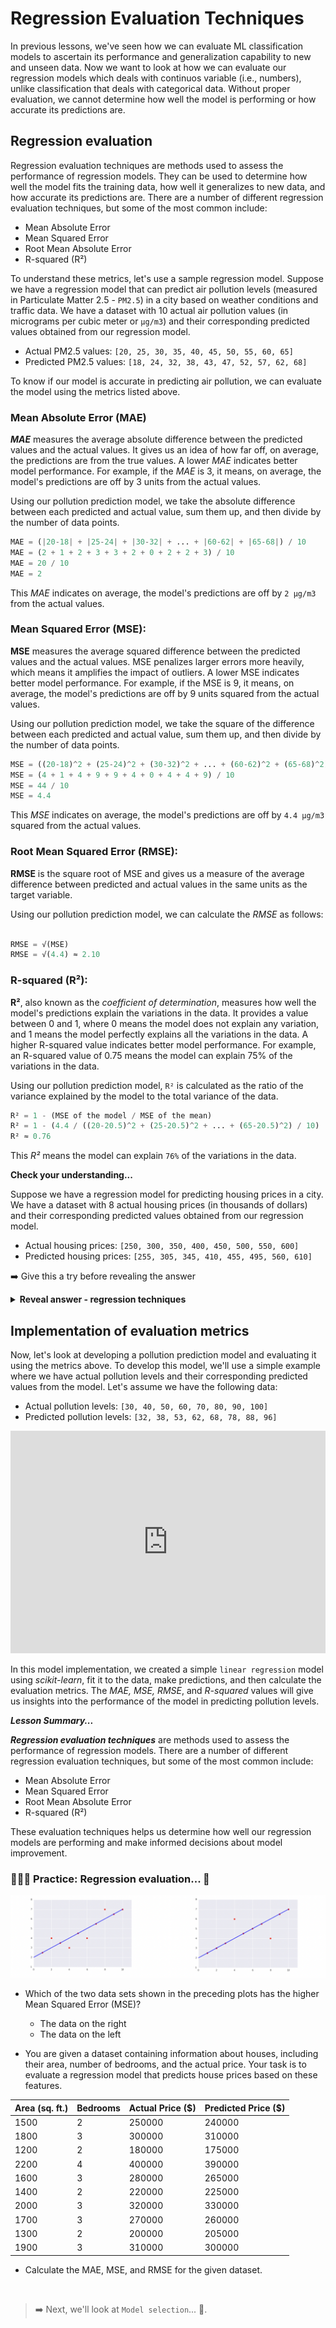 # Regression Evaluation Techniques

In previous lessons, we've seen how we can evaluate ML classification models to ascertain its performance and generalization capability to new and unseen data. Now we want to look at how we can evaluate our regression models which deals with continuos variable (i.e., numbers), unlike classification that deals with categorical data. Without proper evaluation, we cannot determine how well the model is performing or how accurate its predictions are.

## Regression evaluation
Regression evaluation techniques are methods used to assess the performance of regression models. They can be used to determine how well the model fits the training data, how well it generalizes to new data, and how accurate its predictions are. There are a number of different regression evaluation techniques, but some of the most common include:

- Mean Absolute Error
- Mean Squared Error
- Root Mean Absolute Error
- R-squared (R²)

To understand these metrics, let's use a sample regression model. Suppose we have a regression model that can predict air pollution levels (measured in Particulate Matter 2.5 - `PM2.5`) in a city based on weather conditions and traffic data. We have a dataset with 10 actual air pollution values (in micrograms per cubic meter or `µg/m3`) and their corresponding predicted values obtained from our regression model.

- Actual PM2.5 values: `[20, 25, 30, 35, 40, 45, 50, 55, 60, 65]`
- Predicted PM2.5 values: `[18, 24, 32, 38, 43, 47, 52, 57, 62, 68]` 

To know if our model is accurate in predicting air pollution, we can evaluate the model using the metrics listed above.

### Mean Absolute Error (MAE)
**_MAE_** measures the average absolute difference between the predicted values and the actual values. It gives us an idea of how far off, on average, the predictions are from the true values. A lower _MAE_ indicates better model performance. For example, if the _MAE_ is 3, it means, on average, the model's predictions are off by 3 units from the actual values.

Using our pollution prediction model, we take the absolute difference between each predicted and actual value, sum them up, and then divide by the number of data points.

```python
MAE = (|20-18| + |25-24| + |30-32| + ... + |60-62| + |65-68|) / 10
MAE = (2 + 1 + 2 + 3 + 3 + 2 + 0 + 2 + 2 + 3) / 10
MAE = 20 / 10
MAE = 2
```

This _MAE_ indicates on average, the model's predictions are off by `2 µg/m3` from the actual values.


### Mean Squared Error (MSE):
**MSE** measures the average squared difference between the predicted values and the actual values. MSE penalizes larger errors more heavily, which means it amplifies the impact of outliers. A lower MSE indicates better model performance. For example, if the MSE is 9, it means, on average, the model's predictions are off by 9 units squared from the actual values.

Using our pollution prediction model, we take the square of the difference between each predicted and actual value, sum them up, and then divide by the number of data points.

```python
MSE = ((20-18)^2 + (25-24)^2 + (30-32)^2 + ... + (60-62)^2 + (65-68)^2) / 10
MSE = (4 + 1 + 4 + 9 + 9 + 4 + 0 + 4 + 4 + 9) / 10
MSE = 44 / 10
MSE = 4.4
```

This _MSE_ indicates on average, the model's predictions are off by `4.4 µg/m3` squared from the actual values.

### Root Mean Squared Error (RMSE):
**RMSE** is the square root of MSE and gives us a measure of the average difference between predicted and actual values in the same units as the target variable.

Using our pollution prediction model, we can calculate the _RMSE_ as follows:

```python

RMSE = √(MSE) 
RMSE = √(4.4) ≈ 2.10

```

### R-squared (R²):
**R²**, also known as the _coefficient of determination_, measures how well the model's predictions explain the variations in the data. It provides a value between 0 and 1, where 0 means the model does not explain any variation, and 1 means the model perfectly explains all the variations in the data. A higher R-squared value indicates better model performance. For example, an R-squared value of 0.75 means the model can explain 75% of the variations in the data.

Using our pollution prediction model, `R²` is calculated as the ratio of the variance explained by the model to the total variance of the data.

```python
R² = 1 - (MSE of the model / MSE of the mean)
R² = 1 - (4.4 / ((20-20.5)^2 + (25-20.5)^2 + ... + (65-20.5)^2) / 10)
R² ≈ 0.76
```

This _R²_ means the model can explain `76%` of the variations in the data.

<aside>

**Check your understanding...**

Suppose we have a regression model for predicting housing prices in a city. We have a dataset with 8 actual housing prices (in thousands of dollars) and their corresponding predicted values obtained from our regression model.

- Actual housing prices: `[250, 300, 350, 400, 450, 500, 550, 600]`
- Predicted housing prices: `[255, 305, 345, 410, 455, 495, 560, 610]`

➡️ Give this a try before revealing the answer
</aside>

<details>
<summary><b> Reveal answer - regression techniques </b></summary>

**Mean Absolute Error (MAE)**:

```python
MAE = (|250-255| + |300-305| + |350-345| + ... + |550-560| + |600-610|) / 8
MAE = (5 + 5 + 5 + 10 + 5 + 5 + 10 + 10) / 8
MAE = 55 / 8
MAE ≈ 6.88
```

**Mean Squared Error (MSE)**:

```python
MSE = ((250-255)^2 + (300-305)^2 + (350-345)^2 + ... + (550-560)^2 + (600-610)^2) / 8
MSE = (25 + 25 + 25 + 100 + 25 + 25 + 100 + 100) / 8
MSE = 425 / 8
MSE = 53.13
```

**Root Mean Squared Error (RMSE)**:

```python
RMSE = √(MSE) = √(53.13) ≈ 7.29
```

**R-squared (R²)**:

```python
R-squared = 1 - (53.13 / ((250-425)^2 + (300-425)^2 + ... + (600-425)^2) / 8)
R-squared ≈ 0.89
```

In this exercise, our model shows relatively low `MAE` and `RMSE` and a reasonably high `R-squared`, suggesting that it can predict housing prices with good accuracy.

</details>

## Implementation of evaluation metrics
Now, let's look at developing a pollution prediction model and evaluating it using the metrics above. To develop this model, we'll use a simple example where we have actual pollution levels and their corresponding predicted values from the model. Let's assume we have the following data:

- Actual pollution levels: `[30, 40, 50, 60, 70, 80, 90, 100]`
- Predicted pollution levels: `[32, 38, 53, 62, 68, 78, 88, 96]`

<iframe src="https://trinket.io/embed/python3/07cffae406?toggleCode=true&runOption=run" width="100%" height="356" frameborder="0" marginwidth="0" marginheight="0" allowfullscreen></iframe>

In this model implementation, we created a simple `linear regression` model using _scikit-learn_, fit it to the data, make predictions, and then calculate the evaluation metrics. The _MAE, MSE, RMSE_, and _R-squared_ values will give us insights into the performance of the model in predicting pollution levels.

<aside>

**_Lesson Summary..._**

**_Regression evaluation techniques_** are methods used to assess the performance of regression models. There are a number of different regression evaluation techniques, but some of the most common include:

- Mean Absolute Error
- Mean Squared Error
- Root Mean Absolute Error
- R-squared (R²)

These evaluation techniques helps us determine how well our regression models are performing and make informed decisions about model improvement.
</aside>


### 👩🏾‍🎨 Practice: Regression evaluation... 🎯

![./model-evaluation/mser.png](./model-evaluation/mser.png)

- Which of the two data sets shown in the preceding plots has the higher Mean Squared Error (MSE)?    
    - The data on the right
    - The data on the left

- You are given a dataset containing information about houses, including their area, number of bedrooms, and the actual price. Your task is to evaluate a regression model that predicts house prices based on these features.


| Area (sq. ft.) | Bedrooms | Actual Price ($) | Predicted Price ($) |
|----------------|----------|------------------|---------------------|
| 1500           | 2        | 250000           | 240000              |
| 1800           | 3        | 300000           | 310000              |
| 1200           | 2        | 180000           | 175000              |
| 2200           | 4        | 400000           | 390000              |
| 1600           | 3        | 280000           | 265000              |
| 1400           | 2        | 220000           | 225000              |
| 2000           | 3        | 320000           | 330000              |
| 1700           | 3        | 270000           | 260000              |
| 1300           | 2        | 200000           | 205000              |
| 1900           | 3        | 310000           | 300000              |

- Calculate the MAE, MSE, and RMSE for the given dataset.

<br>

> ➡️ Next, we'll look at `Model selection`... 🎯.